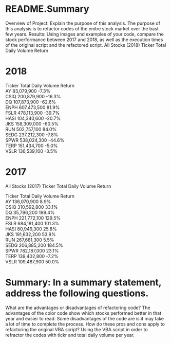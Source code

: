 # README.Summary
Overview of Project: Explain the purpose of this analysis.
The purpose of this analysis is to refactor codes of the enitre stock market over the bast few years.
Results: Using images and examples of your code, compare the stock performance between 2017 and 2018, as well as the execution times of the original script and the refactored script.
All Stocks (2018)	Ticker	Total Daily Volume	Return
# 2018	
Ticker	Total Daily Volume	Return	
AY	83,079,900	-7.3%	
CSIQ	200,879,900	-16.3%	
DQ	107,873,900	-62.6%	
ENPH	607,473,500	81.9%	
FSLR	478,113,900	-39.7%	
HASI	104,340,600	-20.7%	
JKS	158,309,000	-60.5%	
RUN	502,757,100	84.0%	
SEDG	237,212,300	-7.8%	
SPWR	538,024,300	-44.6%	
TERP	151,434,700	-5.0%	
VSLR	136,539,100	-3.5%	
# 2017
All Stocks (2017)	Ticker	Total Daily Volume	Return
			
Ticker	Total Daily Volume	Return	
AY	136,070,900	8.9%	
CSIQ	310,592,800	33.1%	
DQ	35,796,200	199.4%	
ENPH	221,772,100	129.5%	
FSLR	684,181,400	101.3%	
HASI	80,949,300	25.8%	
JKS	191,632,200	53.9%	
RUN	267,681,300	5.5%	
SEDG	206,885,200	184.5%	
SPWR	782,187,000	23.1%	
TERP	139,402,800	-7.2%	
VSLR	109,487,900	50.0%	

# Summary: In a summary statement, address the following questions.
What are the advantages or disadvantages of refactoring code?
The advantages of the color code show which stocks performed better in that year and easier to read. Some disadvantages of the code are is it may take a lot of time to complete the process.
How do these pros and cons apply to refactoring the original VBA script?
Using the VBA script in order to refractor the codes with tickr and total daily volume per year.
